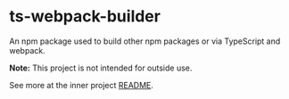 # ts-webpack-builder

An npm package used to build other npm packages or via TypeScript and webpack. 

**Note:** This project is not intended for outside use.

See more at the inner project [README](./ts-webpack-builder/README).